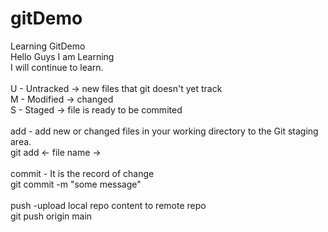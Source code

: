 # gitDemo
Learning GitDemo
<br/>
Hello Guys I am Learning
</br>
I will continue to learn.
<br/>
<br/>
U - Untracked -> new files that git doesn't yet track
<br />
M - Modified -> changed
<br/>
S - Staged -> file is ready to be commited
<br />
<br />
add - add new or changed files in your working directory to the Git staging area.
<br/>
git add <- file name ->
<br />
<br />
commit - It is the record of change
<br />
git commit -m "some message"
<br />
<br />
push -upload local repo content to remote repo
<br />
git push origin main

